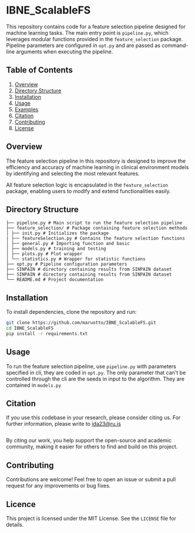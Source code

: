 # IBNE_ScalableFS

This repository contains code for a feature selection pipeline designed for machine learning tasks. The main entry point is `pipeline.py`, which leverages modular functions provided in the `feature_selection` package. Pipeline parameters are configured in `opt.py` and are passed as command-line arguments when executing the pipeline.

## Table of Contents
1. [Overview](##overview)
2. [Directory Structure](##directory-structure)
3. [Installation](##installation)
4. [Usage](##usage)
5. [Examples](##examples)
6. [Citation](##citation)
7. [Contributing](##contributing)
8. [License](##license)

## Overview

The feature selection pipeline in this repository is designed to improve the efficiency and accuracy of machine learning in clinical environment models by identifying and selecting the most relevant features.

All feature selection logic is encapsulated in the `feature_selection` package, enabling users to modify and extend functionalities easily.

## Directory Structure

	├── pipeline.py # Main script to run the feature selection pipeline 
	├── feature_selection/ # Package containing feature selection methods 
	│ ├── init.py # Initializes the package
	| ├── featureSelection.py # Contains the feature selection functions 
	│ ├── general.py # Importing function and basic 
	│ ├── models.py # training and testing
	│ ├── plots.py # Plot wrapper
	│ └── statistics.py # Wrapper for statistic functions
	├── opt.py # Pipeline configuration parameters 
	├── SINPAIN # directory containing results from SINPAIN dataset
	├── SINPAIN # directory containing results from SINPAIN dataset
	└── README.md # Project documentation
	
## Installation

To install dependencies, clone the repository and run:

```bash
git clone https://github.com/maruotto/IBNE_ScalableFS.git
cd IBNE_ScalableFS
pip install -r requirements.txt
```
## Usage

To run the feature selection pipeline, use `pipeline.py` with parameters specified in cli, they are coded in `opt.py`. The only parameter that can't be controlled through the cli are the seeds in input to the algorithm. They are contained in `models.py`


## Citation
If you use this codebase in your research, please consider citing us. 
For further information, please write to ida23@ru.is


``` bibtex
```

By citing our work, you help support the open-source and academic community, making it easier for others to find and build on this project.


## Contributing
Contributions are welcome! Feel free to open an issue or submit a pull request for any improvements or bug fixes.

## Licence
This project is licensed under the MIT License. See the `LICENSE` file for details.

